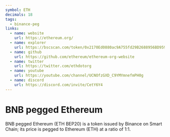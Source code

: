 ```yaml
---
symbol: ETH
decimals: 18
tags:
  - binance-peg
links:
  - name: website
    url: https://ethereum.org/
  - name: explorer
    url: https://bscscan.com/token/0x2170Ed0880ac9A755fd29B2688956BD959F933F8
  - name: github
    url: https://github.com/ethereum/ethereum-org-website
  - name: twitter
    url: https://twitter.com/ethdotorg
  - name: youtube
    url: https://youtube.com/channel/UCNOfzGXD_C9YMYmnefmPH0g
  - name: discord
    url: https://discord.com/invite/CetY6Y4
---
```


# BNB pegged Ethereum

BNB pegged Ethereum (ETH BEP20) is a token issued by Binance on Smart Chain; its price is pegged to Ethereum (ETH) at a ratio of 1:1.
